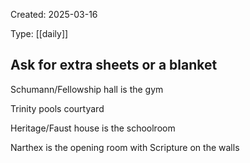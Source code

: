 Created: 2025-03-16

Type: [[daily]]

## Ask for extra sheets or a blanket

Schumann/Fellowship hall is the gym

Trinity pools courtyard

Heritage/Faust house is the schoolroom

Narthex is the opening room with Scripture on the walls